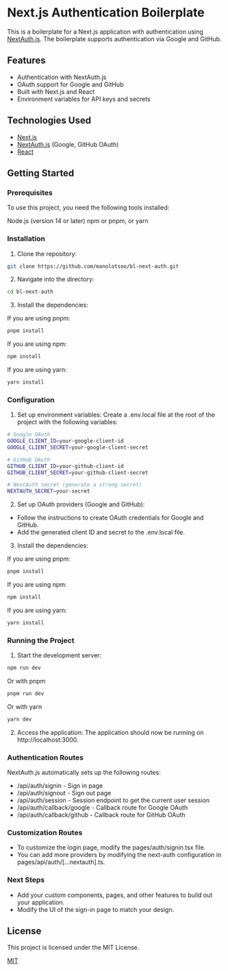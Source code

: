 # Next.js Authentication Boilerplate

This is a boilerplate for a Next.js application with authentication using [NextAuth.js](https://next-auth.js.org/). The boilerplate supports authentication via Google and GitHub.


## Features
* Authentication with NextAuth.js
* OAuth support for Google and GitHub
* Built with Next.js and React
* Environment variables for API keys and secrets

## Technologies Used
* [Next.js](https://nextjs.org)
* [NextAuth.js](https://next-auth.js.org/) (Google, GitHub OAuth)
* [React](https://react.dev/)

## Getting Started
### Prerequisites
To use this project, you need the following tools installed:

Node.js (version 14 or later)
npm or pnpm, or yarn

### Installation
1. Clone the repository:
```bash
git clone https://github.com/manolotsoo/bl-next-auth.git
```

2. Navigate into the directory:
```bash
cd bl-next-auth
```

3. Install the dependencies:

If you are using pnpm:
```bash
pnpm install
```
If you are using npm:
```bash
npm install
```
If you are using yarn:
```bash
yarn install
```

### Configuration
1. Set up environment variables:
Create a .env.local file at the root of the project with the following variables:

```bash
# Google OAuth
GOOGLE_CLIENT_ID=your-google-client-id
GOOGLE_CLIENT_SECRET=your-google-client-secret

# GitHub OAuth
GITHUB_CLIENT_ID=your-github-client-id
GITHUB_CLIENT_SECRET=your-github-client-secret

# NextAuth secret (generate a strong secret)
NEXTAUTH_SECRET=your-secret

```

2. Set up OAuth providers (Google and GitHub):
* Follow the instructions to create OAuth credentials for Google and GitHub.
* Add the generated client ID and secret to the .env.local file.

3. Install the dependencies:

If you are using pnpm:
```bash
pnpm install
```
If you are using npm:
```bash
npm install
```
If you are using yarn:
```bash
yarn install
```

### Running the Project
1. Start the development server:

```bash
npm run dev
```
Or with pnpm
```bash
pnpm run dev
```
Or with yarn
```bash
yarn dev
```

2. Access the application:
The application should now be running on http://localhost:3000.

### Authentication Routes
NextAuth.js automatically sets up the following routes:

* /api/auth/signin - Sign in page
* /api/auth/signout - Sign out page
* /api/auth/session - Session endpoint to get the current user session
* /api/auth/callback/google - Callback route for Google OAuth
* /api/auth/callback/github - Callback route for GitHub OAuth

### Customization Routes

* To customize the login page, modify the pages/auth/signin.tsx file.
* You can add more providers by modifying the next-auth configuration in pages/api/auth/[...nextauth].ts.

### Next Steps

* Add your custom components, pages, and other features to build out your application.
* Modify the UI of the sign-in page to match your design.

## License
This project is licensed under the MIT License.

[MIT](https://choosealicense.com/licenses/mit/)